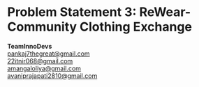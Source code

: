 # Problem Statement 3:  ReWear- Community Clothing Exchange
**TeamInnoDevs**<br>
pankaj7thegreat@gmail.com<br>
22itnir068@gmail.com<br>
amangaloliya@gmail.com<br>
avaniprajapati2810@gmail.com<br>
